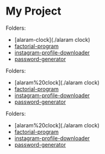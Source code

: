 # My Project

Folders:
- [alaram-clock](./alaram clock)
- [factorial-program](./factorial-program)
- [instagram-profile-downloader](./instagram-profile-downloader)
- [password-generator](./password-generator)




Folders:
- [alaram%20clock](./alaram clock)
- [factorial-program](./factorial-program)
- [instagram-profile-downloader](./instagram-profile-downloader)
- [password-generator](./password-generator)




Folders:
- [alaram%20clock](./alaram clock)
- [factorial-program](./factorial-program)
- [instagram-profile-downloader](./instagram-profile-downloader)
- [password-generator](./password-generator)

